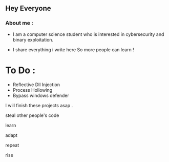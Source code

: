 ## Hey Everyone

### About me : 
- I am a computer science student who is interested in cybersecurity and binary exploitation.

- I share everything i write here So more people can learn !

# To Do : 
- Reflective Dll Injection  
- Process Hollowing
- Bypass windows defender

I will finish these projects asap .



steal other people's code

learn

adapt

repeat

rise



